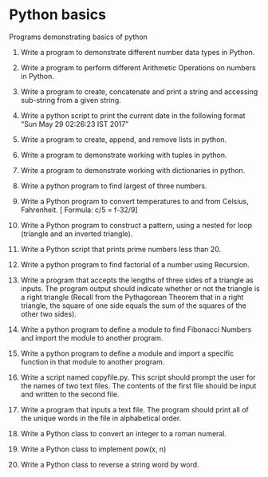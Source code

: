 # Python basics
Programs demonstrating basics of python

1. Write a program to demonstrate different number data types in Python.

2. Write a program to perform different Arithmetic Operations on numbers in Python.

3. Write a program to create, concatenate and print a string and accessing sub-string
from a given string.

4. Write a python script to print the current date in the following format “Sun May 29
02:26:23 IST 2017”

5. Write a program to create, append, and remove lists in python.

6. Write a program to demonstrate working with tuples in python.

7. Write a program to demonstrate working with dictionaries in python.

8. Write a python program to find largest of three numbers.

9. Write a Python program to convert temperatures to and from Celsius, Fahrenheit.
[ Formula: c/5 = f-32/9]

10. Write a Python program to construct a pattern, using a nested for loop (triangle and an inverted triangle).

11. Write a Python script that prints prime numbers less than 20.

12. Write a python program to find factorial of a number using Recursion.

13. Write a program that accepts the lengths of three sides of a triangle as inputs. The
program output should indicate whether or not the triangle is a right triangle (Recall
from the Pythagorean Theorem that in a right triangle, the square of one side equals
the sum of the squares of the other two sides).

14. Write a python program to define a module to find Fibonacci Numbers and import the
module to another program.

15. Write a python program to define a module and import a specific function in that
module to another program.

16. Write a script named copyfile.py. This script should prompt the user for the names of
two text files. The contents of the first file should be input and written to the second
file.

17. Write a program that inputs a text file. The program should print all of the unique
words in the file in alphabetical order.

18. Write a Python class to convert an integer to a roman numeral.

19. Write a Python class to implement pow(x, n)

20. Write a Python class to reverse a string word by word.
